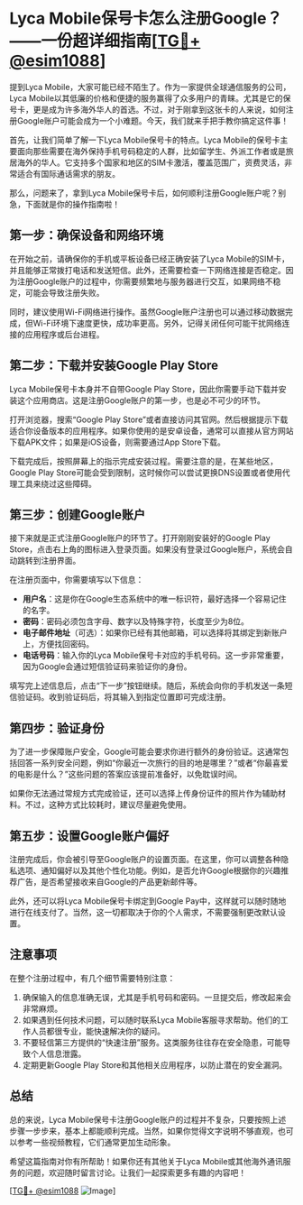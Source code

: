 # Lyca Mobile保号卡怎么注册Google？——一份超详细指南[[TG💪+ @esim1088](https://t.me/s/esim1088)]

提到Lyca Mobile，大家可能已经不陌生了。作为一家提供全球通信服务的公司，Lyca Mobile以其低廉的价格和便捷的服务赢得了众多用户的青睐。尤其是它的保号卡，更是成为许多海外华人的首选。不过，对于刚拿到这张卡的人来说，如何注册Google账户可能会成为一个小难题。今天，我们就来手把手教你搞定这件事！

首先，让我们简单了解一下Lyca Mobile保号卡的特点。Lyca Mobile的保号卡主要面向那些需要在海外保持手机号码稳定的人群，比如留学生、外派工作者或是旅居海外的华人。它支持多个国家和地区的SIM卡激活，覆盖范围广，资费灵活，非常适合有国际通话需求的朋友。

那么，问题来了，拿到Lyca Mobile保号卡后，如何顺利注册Google账户呢？别急，下面就是你的操作指南啦！

## 第一步：确保设备和网络环境

在开始之前，请确保你的手机或平板设备已经正确安装了Lyca Mobile的SIM卡，并且能够正常拨打电话和发送短信。此外，还需要检查一下网络连接是否稳定。因为注册Google账户的过程中，你需要频繁地与服务器进行交互，如果网络不稳定，可能会导致注册失败。

同时，建议使用Wi-Fi网络进行操作。虽然Google账户注册也可以通过移动数据完成，但Wi-Fi环境下速度更快，成功率更高。另外，记得关闭任何可能干扰网络连接的应用程序或后台进程。

## 第二步：下载并安装Google Play Store

Lyca Mobile保号卡本身并不自带Google Play Store，因此你需要手动下载并安装这个应用商店。这是注册Google账户的第一步，也是必不可少的环节。

打开浏览器，搜索“Google Play Store”或者直接访问其官网。然后根据提示下载适合你设备版本的应用程序。如果你使用的是安卓设备，通常可以直接从官方网站下载APK文件；如果是iOS设备，则需要通过App Store下载。

下载完成后，按照屏幕上的指示完成安装过程。需要注意的是，在某些地区，Google Play Store可能会受到限制，这时候你可以尝试更换DNS设置或者使用代理工具来绕过这些障碍。

## 第三步：创建Google账户

接下来就是正式注册Google账户的环节了。打开刚刚安装好的Google Play Store，点击右上角的图标进入登录页面。如果没有登录过Google账户，系统会自动跳转到注册界面。

在注册页面中，你需要填写以下信息：

- **用户名**：这是你在Google生态系统中的唯一标识符，最好选择一个容易记住的名字。
- **密码**：密码必须包含字母、数字以及特殊字符，长度至少为8位。
- **电子邮件地址**（可选）：如果你已经有其他邮箱，可以选择将其绑定到新账户上，方便找回密码。
- **电话号码**：输入你的Lyca Mobile保号卡对应的手机号码。这一步非常重要，因为Google会通过短信验证码来验证你的身份。

填写完上述信息后，点击“下一步”按钮继续。随后，系统会向你的手机发送一条短信验证码。收到验证码后，将其输入到指定位置即可完成注册。

## 第四步：验证身份

为了进一步保障账户安全，Google可能会要求你进行额外的身份验证。这通常包括回答一系列安全问题，例如“你最近一次旅行的目的地是哪里？”或者“你最喜爱的电影是什么？”这些问题的答案应该提前准备好，以免耽误时间。

如果你无法通过常规方式完成验证，还可以选择上传身份证件的照片作为辅助材料。不过，这种方式比较耗时，建议尽量避免使用。

## 第五步：设置Google账户偏好

注册完成后，你会被引导至Google账户的设置页面。在这里，你可以调整各种隐私选项、通知偏好以及其他个性化功能。例如，是否允许Google根据你的兴趣推荐广告，是否希望接收来自Google的产品更新邮件等。

此外，还可以将Lyca Mobile保号卡绑定到Google Pay中，这样就可以随时随地进行在线支付了。当然，这一切都取决于你的个人需求，不需要强制更改默认设置。

## 注意事项

在整个注册过程中，有几个细节需要特别注意：

1. 确保输入的信息准确无误，尤其是手机号码和密码。一旦提交后，修改起来会非常麻烦。
2. 如果遇到任何技术问题，可以随时联系Lyca Mobile客服寻求帮助。他们的工作人员都很专业，能快速解决你的疑问。
3. 不要轻信第三方提供的“快速注册”服务。这类服务往往存在安全隐患，可能导致个人信息泄露。
4. 定期更新Google Play Store和其他相关应用程序，以防止潜在的安全漏洞。

## 总结

总的来说，Lyca Mobile保号卡注册Google账户的过程并不复杂，只要按照上述步骤一步步来，基本上都能顺利完成。当然，如果你觉得文字说明不够直观，也可以参考一些视频教程，它们通常更加生动形象。

希望这篇指南对你有所帮助！如果你还有其他关于Lyca Mobile或其他海外通讯服务的问题，欢迎随时留言讨论。让我们一起探索更多有趣的内容吧！

[[TG💪+ @esim1088](https://t.me/s/esim1088) ![Image](https://i.postimg.cc/4NQfJmqS/Snipaste-2025-05-13-00-14-12.png)]